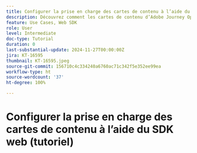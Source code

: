 ```yaml
---
title: Configurer la prise en charge des cartes de contenu à l’aide du SDK web (tutoriel)
description: Découvrez comment les cartes de contenu d’Adobe Journey Optimizer améliorent l’engagement avec du contenu personnalisé, en couvrant les avantages, l’implémentation, les cas d’utilisation et des conseils.
feature: Use Cases, Web SDK
role: User
level: Intermediate
doc-type: Tutorial
duration: 0
last-substantial-update: 2024-11-27T00:00:00Z
jira: KT-16595
thumbnail: KT-16595.jpeg
source-git-commit: 156710c4c334240a6760ac71c342f5e352ee99ea
workflow-type: ht
source-wordcount: '37'
ht-degree: 100%

---
```



# Configurer la prise en charge des cartes de contenu à l’aide du SDK web (tutoriel)

